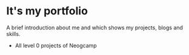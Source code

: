 # It's my portfolio
A brief introduction about me and 
which shows my projects, blogs and skills.
* All level 0 projects of Neogcamp


